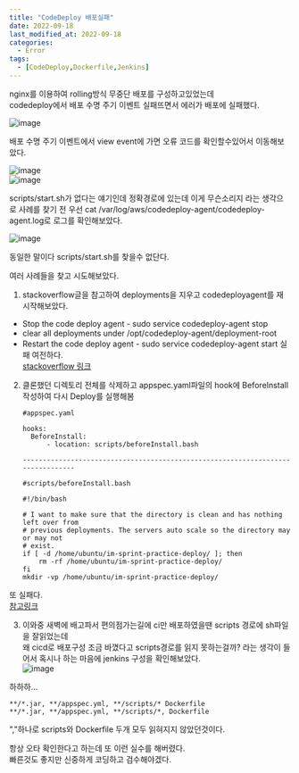 ```yaml
---
title: "CodeDeploy 배포실패"
date: 2022-09-18
last_modified_at: 2022-09-18
categories: 
  - Error
tags:
  - [CodeDeploy,Dockerfile,Jenkins]
---
```


nginx를 이용하여 rolling방식 무중단 배포를 구성하고있었는데  
codedeploy에서 배포 수명 주기 이벤트 실패뜨면서 에러가 배포에 실패했다.  

![image](https://user-images.githubusercontent.com/99777315/190905093-9db33196-e1e7-4b1c-a1a8-f45a100f283e.png)  

배포 수명 주기 이벤트에서 view event에 가면 오류 코드를 확인할수있어서 이동해보았다.  

![image](https://user-images.githubusercontent.com/99777315/190905611-09954654-e70e-4114-a10e-b399ea2a5bcd.png)  
![image](https://user-images.githubusercontent.com/99777315/190905928-5f0c380f-f6db-4218-9172-b377fe809d62.png)  

scripts/start.sh가 없다는 얘기인데 정확경로에 있는데 이게 무슨소리지 라는 생각으로 사례를 찾기 전
우선 cat /var/log/aws/codedeploy-agent/codedeploy-agent.log로 로그를 확인해보았다.  

![image](https://user-images.githubusercontent.com/99777315/190907661-6825b37b-3824-4d29-b30a-93443780a5c3.png)  

동일한 말이다 scripts/start.sh를 찾을수 없단다.  

여러 사례들을 찾고 시도해보았다.  
1. stackoverflow글을 참고하여 deployments을 지우고 codedeployagent를 재시작해보았다.
  * Stop the code deploy agent - sudo service codedeploy-agent stop
  * clear all deployments under /opt/codedeploy-agent/deployment-root
  * Restart the code deploy agent - sudo service codedeploy-agent start
  실패 여전하다.  
  [stackoverflow 링크](https://stackoverflow.com/questions/40013282/script-does-not-exist-at-specified-location)

2. 클론했던 디렉토리 전체를 삭제하고 appspec.yaml파일의 hook에 BeforeInstall작성하여 다시 Deploy를 실행해봄  
    ```
    #appspec.yaml

    hooks:
      BeforeInstall:
          - location: scripts/beforeInstall.bash

    --------------------------------------------------------------------------------

    #scripts/beforeInstall.bash

    #!/bin/bash

    # I want to make sure that the directory is clean and has nothing left over from
    # previous deployments. The servers auto scale so the directory may or may not
    # exist.
    if [ -d /home/ubuntu/im-sprint-practice-deploy/ ]; then
        rm -rf /home/ubuntu/im-sprint-practice-deploy/
    fi
    mkdir -vp /home/ubuntu/im-sprint-practice-deploy/
    ```
  또 실패다.  
  [참고링크](https://velog.io/@jungjaedev/AWS-CodeDeploy-Fail-Message-The-deployment-failed-because-a-specified-file-already-exists-at-this-location)  

3. 이와중 새벽에 배고파서 편의점가는길에 ci만 배포하였을땐 scripts 경로에 sh파일을 잘읽었는데  
  왜 cicd로 배포구성 조금 바꼈다고 scripts경로를 읽지 못하는걸까? 라는 생각이 들어서
  혹시나 하는 마음에 jenkins 구성을 확인해보았다.  
  ![image](https://user-images.githubusercontent.com/99777315/190912470-480a3aae-8885-427c-b02a-88bfc726546c.png)  

  하하하...  

  ```
  **/*.jar, **/appspec.yml, **/scripts/* Dockerfile 
  **/*.jar, **/appspec.yml, **/scripts/*, Dockerfile 
  ```
  ","하나로 scripts와 Dockerfile 두개 모두 읽혀지지 않았던것이다.  

항상 오타 확인한다고 하는데 또 이런 실수를 해버렸다.  
빠른것도 좋지만 신중하게 코딩하고 검수해야겠다.


